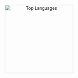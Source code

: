 <p align="center">
    <a href="https://github.com/anuraghazra/github-readme-stats">
    <img src="https://github-readme-stats.vercel.app/api/top-langs/?username=ethankellerhals&hide=shaderlab,html,hlsl&show_icons=true&theme=default&layout=donut" alt="Top Languages" height="224px"/>
</p>
